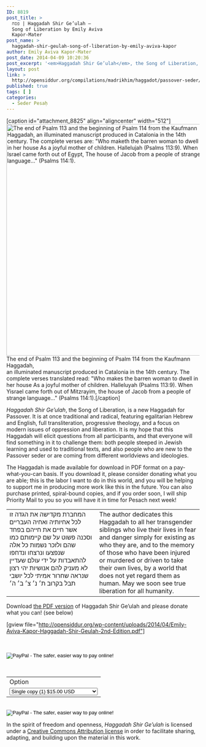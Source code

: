 ```yaml
---
ID: 8819
post_title: >
  פסח | Haggadah Shir Ge’ulah –
  Song of Liberation by Emily Aviva
  Kapor-Mater
post_name: >
  haggadah-shir-geulah-song-of-liberation-by-emily-aviva-kapor
author: Emily Aviva Kapor-Mater
post_date: 2014-04-09 10:20:36
post_excerpt: '<em>Haggadah Shir Ge’ulah</em>, the Song of Liberation, is a new Haggadah for Passover. It is at once traditional and radical, featuring egalitarian Hebrew and English, full transliteration, progressive theology, and a focus on modern issues of oppression and liberation. It is my hope that this Haggadah will elicit questions from all participants, and that everyone will find something in it to challenge them: both people steeped in Jewish learning and used to traditional texts, and also people who are new to the Passover seder or are coming from different worldviews and ideologies.'
layout: post
link: >
  http://opensiddur.org/compilations/madrikhim/haggadot/passover-seder/haggadah-shir-geulah-song-of-liberation-by-emily-aviva-kapor/
published: true
tags: [ ]
categories:
  - Seder Pesaḥ
---
```

[caption id="attachment_8825" align="aligncenter" width="512"]<a href="http://opensiddur.org/wp-content/uploads/2014/04/Emily-Aviva-Kapor-Haggadah-Shir-Geulah_Page_51_Image_0001.jpg"><img src="http://opensiddur.org/wp-content/uploads/2014/04/Emily-Aviva-Kapor-Haggadah-Shir-Geulah_Page_51_Image_0001.jpg" alt="The end of Psalm 113 and the beginning of Psalm 114 from the Kaufmann Haggadah, an illuminated manuscript produced in Catalonia in the 14th century. The complete verses are:  &quot;Who maketh the barren woman to dwell in her house As a joyful mother of children. Hallelujah (Psalms 113:9). When Israel came forth out of Egypt, The house of Jacob from a people of strange language...&quot; (Psalms 114:1)." width="512" height="604" class="size-full wp-image-8825" /></a> The end of Psalm 113 and the beginning of Psalm 114 from the Kaufmann Haggadah,<br />an illuminated manuscript produced in Catalonia in the 14th century. The complete verses translated read: "Who makes the barren woman to dwell in her house As a joyful mother of children. Halleluyah (Psalms 113:9). When Yisrael came forth out of Mitzrayim, the house of Jacob from a people of strange language..." (Psalms 114:1).[/caption]

<em>Haggadah Shir Ge’ulah</em>, the Song of Liberation, is a new Haggadah for Passover. It is at once traditional and radical, featuring egalitarian Hebrew and English, full transliteration, progressive theology, and a focus on modern issues of oppression and liberation. It is my hope that this Haggadah will elicit questions from all participants, and that everyone will find something in it to challenge them: both people steeped in Jewish learning and used to traditional texts, and also people who are new to the Passover seder or are coming from different worldviews and ideologies.

The Haggadah is made available for download in PDF format on a pay-what-you-can basis. If you download it, please consider donating what you are able; this is the labor I want to do in this world, and you will be helping to support me in producing more work like this in the future. You can also purchase printed, spiral-bound copies, and if you order soon, I will ship Priority Mail to you so you will have it in time for Pesach next week!

<table style="margin-left: auto;margin-right: auto;">
<tbody>
<tr>
<td style="vertical-align:top;" width="46%">
<div class="liturgy"><span lang="he">
המחברת מקדישה את הגדה זו
לכל אחיותיה ואחיה העבריים
אשר חיים את חייהם בפחד וסכנה
פשוט על שם קיימותם כמו שהם
ולזכר נשמות כל אלה
שנפצעו ונרצחו
ונדחפו להתאבדות
על ידי עולם שעדיין לא מעניק להם אנושיות
יהי רצון שנראה שחרור אמיתי לכל יושבי תבל בקרוב
ת׳ נ׳ צ׳ ב׳ ה׳
</span></div></td>
 
<td style="vertical-align:top;" width="53%"><div class="english">
The author dedicates this Haggadah
to all her transgender siblings
who live their lives in fear and danger
simply for existing as who they are,
and to the memory of those
who have been injured or murdered
or driven to take their own lives,
by a world that does not yet regard them as human.
May we soon see true liberation for all humanity.
</td></tr>
</tbody>
</tbody></tbody></tbody></table>


Download <a href="http://opensiddur.org/wp-content/uploads/2014/04/Emily-Aviva-Kapor-Haggadah-Shir-Geulah-2nd-Edition.pdf">the PDF version</a> of Haggadah Shir Ge’ulah and please donate what you can! (see below)


[gview file="http://opensiddur.org/wp-content/uploads/2014/04/Emily-Aviva-Kapor-Haggadah-Shir-Geulah-2nd-Edition.pdf"]


<form action="https://www.paypal.com/cgi-bin/webscr" method="post" target="_top"><input type="hidden" name="cmd" value="_s-xclick" /><br />
<input type="hidden" name="hosted_button_id" value="BH5UF6M898GQE" /><br />
<input type="image" alt="PayPal - The safer, easier way to pay online!" name="submit" src="https://www.paypalobjects.com/en_US/i/btn/btn_donate_LG.gif" /></form>
<form action="https://www.paypal.com/cgi-bin/webscr" method="post" target="_top"><input type="hidden" name="cmd" value="_s-xclick" /><br />
<input type="hidden" name="hosted_button_id" value="5JF8NE2UBV9ZU" /></p>
<table style="margin-left: auto;margin-right: auto;">
<tbody>
<tr>
<td><input type="hidden" name="on0" value="Option" />Option</td>
</tr>
<tr>
<td>
<select name="os0">
<option value="Single copy (1)">Single copy (1) $15.00 USD</option>
<option value="Pack of five copies (5)">Pack of five copies (5) $65.00 USD</option>
</select>
</td>
</tr>
</tbody>
</tbody></tbody></tbody></table>
<p><input type="hidden" name="currency_code" value="USD" /><br />
<input type="image" alt="PayPal - The safer, easier way to pay online!" name="submit" src="https://www.paypalobjects.com/en_US/i/btn/btn_buynow_LG.gif" /></p>
</form>
<p>In the spirit of freedom and openness, <em>Haggadah Shir Ge&#8217;ulah</em> is licensed under a <a href="http://creativecommons.org/licenses/by/4.0/">Creative Commons Attribution license</a> in order to facilitate sharing, adapting, and building upon the material in this work.</p>